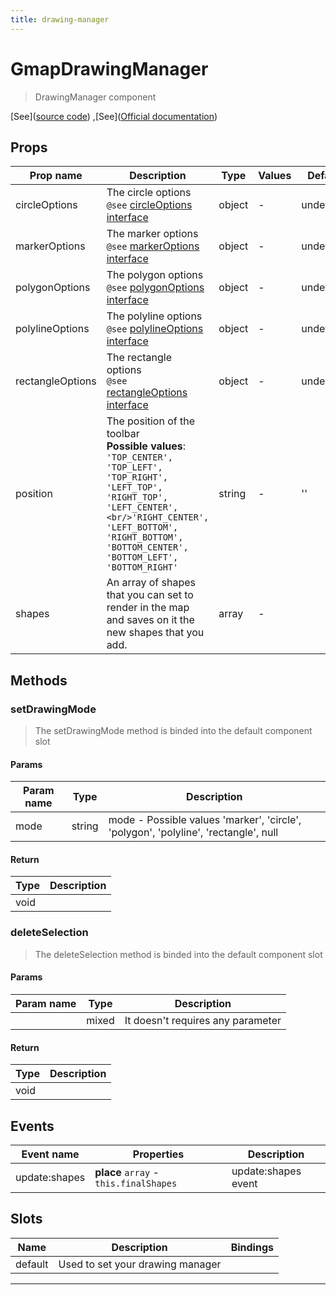 ```yaml
---
title: drawing-manager
---
```


  # GmapDrawingManager

  
  > DrawingManager component
  
  
  
  
  
  [See]([source code](/guide/drawing-manager.html#source-code))
,[See]([Official documentation](https://developers.google.com/maps/documentation/javascript/drawinglayer))

  

  
## Props

  | Prop name     | Description | Type      | Values      | Default     |
  | ------------- | ----------- | --------- | ----------- | ----------- |
  | circleOptions | The circle options<br/>`@see` [circleOptions interface](https://developers.google.com/maps/documentation/javascript/reference/polygon#CircleOptions) | object | - | undefined |
| markerOptions | The marker options<br/>`@see` [markerOptions interface](https://developers.google.com/maps/documentation/javascript/reference/marker#MarkerOptions) | object | - | undefined |
| polygonOptions | The polygon options<br/>`@see` [polygonOptions interface](https://developers.google.com/maps/documentation/javascript/reference/polygon#PolygonOptions) | object | - | undefined |
| polylineOptions | The polyline options<br/>`@see` [polylineOptions interface](https://developers.google.com/maps/documentation/javascript/reference/polygon#PolylineOptions) | object | - | undefined |
| rectangleOptions | The rectangle options<br/>`@see` [rectangleOptions interface](https://developers.google.com/maps/documentation/javascript/reference/polygon#RectangleOptions) | object | - | undefined |
| position | The position of the toolbar<br/>**Possible values**: `'TOP_CENTER', 'TOP_LEFT', 'TOP_RIGHT', 'LEFT_TOP', 'RIGHT_TOP', 'LEFT_CENTER',<br/>'RIGHT_CENTER', 'LEFT_BOTTOM', 'RIGHT_BOTTOM', 'BOTTOM_CENTER', 'BOTTOM_LEFT', 'BOTTOM_RIGHT'` | string | - | '' |
| shapes | An array of shapes that you can set to render in the map and saves on it the new shapes that you add. | array | - |  |

  
  
## Methods

  
### setDrawingMode
  > The setDrawingMode method is binded into the default component slot

  
#### Params

  | Param name     | Type        | Description  |
  | ------------- |------------- | -------------|
  | mode | string | mode - Possible values 'marker', 'circle', 'polygon', 'polyline', 'rectangle', null |

  
#### Return

  | Type        | Description  |
  | ------------- | -------------|
  | void |  |
  
  
### deleteSelection
  > The deleteSelection method is binded into the default component slot

  
#### Params

  | Param name     | Type        | Description  |
  | ------------- |------------- | -------------|
  |  | mixed | It doesn't requires any parameter |

  
#### Return

  | Type        | Description  |
  | ------------- | -------------|
  | void |  |
  
  
  
  
## Events

  | Event name     | Properties     | Description  |
  | -------------- |--------------- | -------------|
  | update:shapes | **place** `array` - `this.finalShapes` | update:shapes event

  
  
## Slots

  | Name          | Description  | Bindings |
  | ------------- | ------------ | -------- |
  | default | Used to set your drawing manager | <br/> |

  ---


  
  